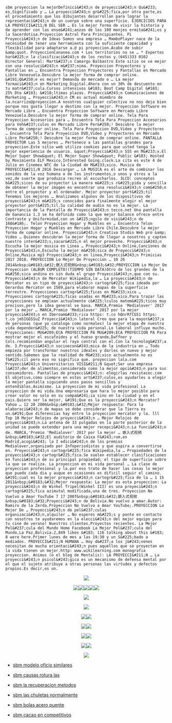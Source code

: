 
```
sbm proyeccion la mejorDefinici&#243;n de proyecci&#243;n Qu&#233; es,Significado y … La proyecci&#243;n gr&#225;fica,por otra parte,es el procedimiento que los dibujantes desarrollan para lograr la representaci&#243;n de un cuerpo sobre una superficie. EJERCICIOS PARA LA PROYECCI&#211;N DEL SER … Es la mejor forma de vivir la historia y de aprender con las ense&#241;anzas de los 108 monjes ermita&#241;os y la Sacerdotisa.Proyeccion Astral Para Principiantes. Pi Proyecci&#243;n de Ideas Somos una empresa … MamboPlayer nace de la necesidad de tener una herramienta con la suficiente capacidad y flexibilidad para adaptarse a.@ pi proyeccion.Acabo de subir &amp;quot. ProyeccionCananea.com • Los territorios no se … * Expertos har&#225;n la clasificaci&#243;n de los restos y.(645)333 0102 Director General: Mart&#237;n Camargo Balbastro Este sitio se ve mejor con una resoluci&#243;n m&#237;nima. Proyeccion Proyectores y Pantallas en … Encuentra Proyeccion Proyectores y Pantallas en Mercado Libre Venezuela.Descubre la mejor forma de comprar online. &#191;Q&#250;e es mejor? Demanda de mercado o … La mejor formaci&#243;n en Marketing Digital.Ahora con un 30% de descuento en tu matr&#237;cula.Cursos intensivos &#183; Boot Camp Digital &#183; 25% Dto &#183; &#218;ltimas plazas. Proyecci&#243;n Comunicaciones de Marketing … Proyecci&#243;n CM es actual miembro de la.ncarrizo@proyeccion.A nosotros cualquier colectivo no nos deja bien porque nos gusta llegar a destino con la mejor. Proyeccion Software en Mercado Libre … Encuentra Proyeccion Software en Mercado Libre Venezuela.Descubre la mejor forma de comprar online. Tela Para Proyeccion Accesorios para … Encuentra Tela Para Proyeccion Accesorios para Veh&#237;culos en Mercado Libre Per&#250;! Descubre la mejor forma de comprar online. Tela Para Proyeccion DVD,Video y Proyectores … Encuentra Tela Para Proyeccion DVD,Video y Proyectores en Mercado Libre Per&#250;! Descubre la mejor forma de comprar online. PANTALLA PROYECTOR Las 5 mejores … Pertenece a las pantallas grandes para proyeccion.Este sitio web utiliza cookies para que usted tenga la mejor experiencia de usuario. &quot;Proyecci&#243;n SS5 en M&#233;x.El Mejor Super Show&quot; El Mejor Super Show&quot; Public &#183; Hosted by Movimiento ELF Mexico.Interested Going.clock.La cita es este 4 de Julio en Cinemex WTC de la Ciudad de M&#233;xico. Musica de PROYECCI&#211;N 2016 Descargar … LA MUSICA es el arte de combinar los sonidos de la voz humana o de los instrumentos,o unos y otros a la vez,de suerte que produzca recreo al escucharlos. 3LCD: conceptos b&#225;sicos de su proyector La manera m&#225;s r&#225;pida y sencilla de obtener la mejor imagen es encontrar una resoluci&#243;n com&#250;n entre el proyector y el ordenador. Mejor proyector port&#225;til Tenemos los mejores … Analizamos algunos de los dispositivos de proyecci&#243;n m&#225;s conocidos para finalmente elegir el mejor proyector port&#225;til.Su calidad de audio no es la mejor. La importancia de la Pantalla de Proyecci&#243;n tecco.net Una pantalla de Ganancia 1.3 se ha definido como la que mejor balance ofrece entre Contraste y Uniformidad,con un &#225;ngulo de visi&#243;n de 160&#186;. Telon Proyeccion Hogar y Muebles en … Encuentra Telon Proyeccion Hogar y Muebles en Mercado Libre Chile.Descubre la mejor forma de comprar online. Proyecci&#243;n Creativa Studio Web pro &amp; Video … Quienes descubran la mejor forma de llegar a nosotros y capten nuestro inter&#233;s,sacar&#225;n el mejor provecho. Proyecci&#243;n Escucha la mejor musica en Linea … Proyecci&#243;n Online,Canciones de Proyecci&#243;n,Escucha la mejor m&#250;sica de Proyecci&#243;n Online,Musica mp3 Proyecci&#243;n en linea,Proyecci&#243;n Primicias 2017 2018. PROYECCION Lo Mejor De Proyeccion … 10 26 2014&nbsp;&#0183;&#32;嵌入式视频&nbsp;&#0183;&#32;PROYECCION Lo Mejor De Proyeccion (ALBUM COMPLETO)(TIEMPO SIN DATA)Otro de los grandes de la m&#250;sica andina es sin duda el grupo Proyecci&#243;n,que con su. Proyecci&#243;n de Mercator Wikipedia,la … La proyecci&#243;n de Mercator es un tipo de proyecci&#243;n cartogr&#225;fica ideada por Gerardus Mercator en 1569,para elaborar mapas de la superficie terrestre. Proyecciones cartogr&#225;ficas en M&#233;xico … Proyecciones cartogr&#225;ficas usadas en M&#233;xico.Para trazar las proyecciones se emplean actualmente c&#225;lculos matem&#225;ticos muy precisos,pero la idea general se basa. MARCA,Premio 'Medialover' 2017 por la mejor … MARCA,Premio 'Medialover' 2017 por la mejor proyecci&#243;n en Iberoam&#233;rica https: t.co hQnrRfCG51 https: t.co jm5IGG5SuZ Proyecci&#243;n lateral Creo que para la mayor&#237;a de personas (que yo catalogo como normales) la mejor etapa de nuestra vida depender&#225; de nuestra vida personal.Lo laboral influye mucho. Proyecciones: MU&#209;ECA PROYECCION PA MU&#209;ECA PROYECCION PA Para mostrar mejor el escafoides y el hueso grande,Daffner y Cols.recomiendan angular el rayo central con el.Con la tecnolog&#237;a de. 3.Proyecci&#243;n socioecon&#243;mica de la industria en … Todo empieza por transformar nuestros ideales y darles un nuevo y mejor sentido.Sabemos que la realidad de M&#233;xico actualmente no es f&#225;cil pero eso no significa que. proyeccion lala.com Proyecci&#243;n Universitarios VISI&#211;N &quot;Ser una empresa l&#237;der de alimentos,considerada como la mejor opci&#243;n para sus consumidores. Pantallas de proyecci&#243;n: elegirlas revistacec.com El objetivo,como siempre en estos art&#237;culos,es ayudarles a elegir la mejor pantalla siguiendo unos pasos sencillos y entendibles.Asimismo. La proyeccion de mi vida profesional La proyeccion de mi vida.Una empresaria que hara lo mejor posible para crear valor no solo en su compa&#241;ia sino en la ciudad y en el pais.Quiero ser la mejor. &#191;Que es la proyecci&#243;n Mercator? Yahoo … 12 20 2006&nbsp;&#0183;&#32;Mejor respuesta: Para la elaboraci&#243;n de mapas se debe considerar que la Tierra es un.&#191;Que diferencias hay entre la proyeccion mercator y la. lll Top 10 Mejor Relojes de proyecci&#243;n … Mejor Relojes de proyecci&#243;n.La antena de 33 pulgadas en la parte posterior de la unidad se puede extender para una mejor recepci&#243;n.La funci&#243;n de. MARCA,'Premio 'Medialover' 2017 por la mejor … 嵌入式视频&nbsp;&#0183;&#32;El auditorio de Caixa F&#243;rum,en Madrid,acogi&#243; la I edici&#243;n de los premios Medialover,organizado por Infoperiodistas y que aspira a convertirse en. Proyecci&#243;n cartogr&#225;fica Wikipedia,la … Propiedades de la proyecci&#243;n cartogr&#225;fica.Se suelen establecer clasificaciones en funci&#243;n de su principal propiedad; el tipo de superficie sobre la que se realiza. La proyeccion en mi vida personal … La clase de proyeccion profesional y la.por eso trato de hacer las cosas lo mejor que puedo cada dia y auque en ocasiones es dificil seguir el camino. &#191;cual es la mejor proyecci&#243;n cartogr&#225;fica de la … 1 15 2011&nbsp;&#0183;&#32;Mejor respuesta: La mejor es esta proyeccion: La proyecci&#243;n de Winkel Tripel(Winkel III) es una proyeci&#243;n cartogr&#225;fica azimutal modificada,una de tres. Proyeccion No Vuelvo a Amar YouTube 7 17 2007&nbsp;&#0183;&#32;嵌入式视频&nbsp;&#0183;&#32;Proyecci&#243;n de Bolivia.No vuelvo a amar.Autor: Ramiro de la Zerda.Proyeccion No Vuelvo a Amar YouTube;.PROYECCION Lo Mejor De … Proyecci&#243;n de pel&#237;culas organizaci&#243;n,alquiler … No esperes m&#225;s y ponte en contacto con nosotros te ayudaremos en la elecci&#243;n del mejor equipo para tu cine de verano! Nuestros clientes.Proyectos recientes. La Mejor Pel&#237;cula del Mundo Home Facebook La Mejor Pel&#237;cula del Mundo,La Paz,Bolivia.2,849 likes &#183; 116 talking about this &#183; 8 were here.Primer lunes de mes a las 19:30 y un S&#225;bado a mediados. PROYECCI&#211;N HUMANA … Hoy d&#237;a los j&#243;venes necesitan de mucha orientaci&#243;n pues aquellos que se proyectan en la vida tienen un mejor.http: www.wikilearning.com monografia proyeccion. Animus (o el blog de Mentalis): LA PROYECCI&#211;N … La proyecci&#243;n psicol&#243;gica es un mecanismo de defensa mental por el que el sujeto atribuye a otras personas las virtudes y defectos propios.Es decir,es un. 
```

<div align="center">

<a href="https://es-crusher.shibang-china.com/github&k=sbm+proyeccion+la+mejor"><img src="https://static.shibang-china.com/es/crusher/logo.jpg"></a>

<a href="https://es-crusher.shibang-china.com/github&k=sbm+proyeccion+la+mejor"><img src="https://static.shibang-china.com/es/crusher/index.jpg"></a><a href="https://es-crusher.shibang-china.com/material.htmlgithub&k=sbm+proyeccion+la+mejor"><img src="https://static.shibang-china.com/es/crusher/material.jpg"></a><a href="https://es-crusher.shibang-china.com/application.htmlgithub&k=sbm+proyeccion+la+mejor"><img src="https://static.shibang-china.com/es/crusher/application.jpg"></a><a href="https://es-crusher.shibang-china.com/aboutus.htmlgithub&k=sbm+proyeccion+la+mejor"><img src="https://static.shibang-china.com/es/crusher/aboutus.jpg"></a><a href="https://es-crusher.shibang-china.com/contact.htmlgithub&k=sbm+proyeccion+la+mejor"><img src="https://static.shibang-china.com/es/crusher/contact.jpg"></a>

<a href="https://es-crusher.shibang-china.com/github&k=sbm+proyeccion+la+mejor"><img src="https://static.shibang-china.com/es/crusher/banner.jpg"></a>

<a href="https://swt.shibang-china.com/github&k=sbm+proyeccion+la+mejor"><img src="https://static.shibang-china.com/es/crusher/text.jpg"></a>

<a href="https://swt.shibang-china.com/github&k=sbm+proyeccion+la+mejor"><img src="https://static.shibang-china.com/es/crusher/chat.jpg"></a><a href="https://es-crusher.shibang-china.com/contact.htmlgithub&k=sbm+proyeccion+la+mejor"><img src="https://static.shibang-china.com/es/crusher/message.jpg"></a>

<a href="https://es-crusher.shibang-china.com/products/pe.htmlgithub&k=sbm+proyeccion+la+mejor"><img src="https://static.shibang-china.com/es/crusher/pe.jpg"></a><a href="https://es-crusher.shibang-china.com/products/pf.htmlgithub&k=sbm+proyeccion+la+mejor"><img src="https://static.shibang-china.com/es/crusher/pf.jpg"></a>

<a href="https://es-crusher.shibang-china.com/products/hpt.htmlgithub&k=sbm+proyeccion+la+mejor"><img src="https://static.shibang-china.com/es/crusher/hpt.jpg"></a><a href="https://es-crusher.shibang-china.com/products/vsi.htmlgithub&k=sbm+proyeccion+la+mejor"><img src="https://static.shibang-china.com/es/crusher/vsi.jpg"></a>

<a href="https://es-crusher.shibang-china.com/products/klv.htmlgithub&k=sbm+proyeccion+la+mejor"><img src="https://static.shibang-china.com/es/crusher/klv.jpg"></a><a href="https://es-crusher.shibang-china.com/products/portable.htmlgithub&k=sbm+proyeccion+la+mejor"><img src="https://static.shibang-china.com/es/crusher/portable.jpg"></a>

<a href="https://swt.shibang-china.com/github&k=sbm+proyeccion+la+mejor"><img src="https://static.shibang-china.com/es/crusher/case.jpg"></a>

</div>


* [sbm modelo oficio similares](sbm%20modelo%20oficio%20similares.md)

* [sbm causas rotura las](sbm%20causas%20rotura%20las.md)

* [sbm la recuperacion metodos](sbm%20la%20recuperacion%20metodos.md)

* [sbm las chuletas normalmente](sbm%20las%20chuletas%20normalmente.md)

* [sbm bolas acero puente](sbm%20bolas%20acero%20puente.md)

* [sbm cacao en competitivos](sbm%20cacao%20en%20competitivos.md)